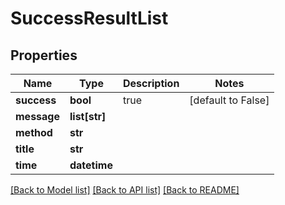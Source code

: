 # SuccessResultList

## Properties
Name | Type | Description | Notes
------------ | ------------- | ------------- | -------------
**success** | **bool** | true | [default to False]
**message** | **list[str]** |  | 
**method** | **str** |  | 
**title** | **str** |  | 
**time** | **datetime** |  | 

[[Back to Model list]](../README.md#documentation-for-models) [[Back to API list]](../README.md#documentation-for-api-endpoints) [[Back to README]](../README.md)


